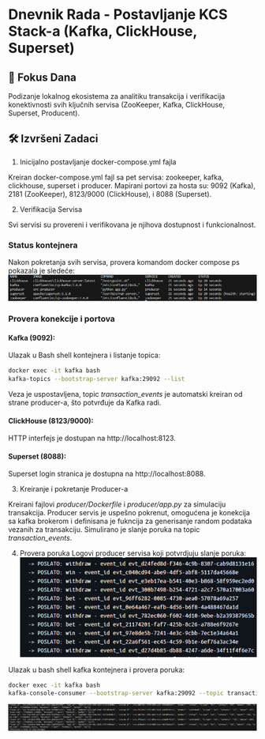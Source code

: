 # Dnevnik Rada - Postavljanje KCS Stack-a (Kafka, ClickHouse, Superset)
## 🎯 Fokus Dana
Podizanje lokalnog ekosistema za analitiku transakcija i verifikacija konektivnosti svih ključnih servisa (ZooKeeper, Kafka, ClickHouse, Superset, Producent).

## 🛠 Izvršeni Zadaci
1. Inicijalno postavljanje docker-compose.yml fajla

Kreiran docker-compose.yml fajl sa pet servisa: zookeeper, kafka, clickhouse, superset i producer.
Mapirani portovi za hosta su: 9092 (Kafka), 2181 (ZooKeeper), 8123/9000 (ClickHouse), i 8088 (Superset).


2. Verifikacija Servisa

Svi servisi su provereni i verifikovana je njihova dostupnost i funkcionalnost.

### Status kontejnera
Nakon pokretanja svih servisa, provera komandom docker compose ps pokazala je sledeće:
![Status kontejnera]( assets/oct02_docker_ps.png)


### Provera konekcije i portova
#### Kafka (9092):

Ulazak u Bash shell kontejnera i listanje topica:

```bash
docker exec -it kafka bash
kafka-topics --bootstrap-server kafka:29092 --list
```
Veza je uspostavljena, topic *transaction_events* je automatski kreiran od strane producer-a, što potvrđuje da Kafka radi.

#### ClickHouse (8123/9000):
HTTP interfejs je dostupan na http://localhost:8123.

#### Superset (8088):
Superset login stranica je dostupna na http://localhost:8088.


3. Kreiranje i pokretanje Producer-a

Kreirani fajlovi *producer/Dockerfile* i *producer/app.py* za simulaciju transakcija.
Producer servis je uspešno pokrenut, omogućena je konekcija sa kafka brokerom i definisana je fukncija za generisanje random podataka vezanih za transakciju. Simulirano je slanje poruka na topic *transaction_events*.

4. Provera poruka 
Logovi producer servisa koji potvrdjuju slanje poruka:
![Log producer kontejnera](assets/oct02_msg_producer_logs.png)


Ulazak u bash shell kafka kontejnera i provera poruka:
```bash
docker exec -it kafka bash
kafka-console-consumer --bootstrap-server kafka:29092 --topic transaction_events --from-beginning
```

![Poruke u kafka kontejneru](assets/oct02_msgs_in_kafka.png)
